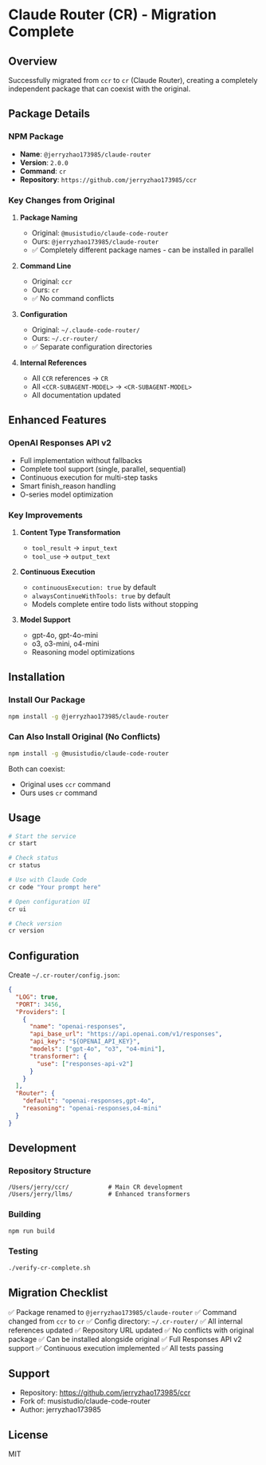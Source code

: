 # Claude Router (CR) - Migration Complete

## Overview
Successfully migrated from `ccr` to `cr` (Claude Router), creating a completely independent package that can coexist with the original.

## Package Details

### NPM Package
- **Name**: `@jerryzhao173985/claude-router`
- **Version**: `2.0.0`
- **Command**: `cr`
- **Repository**: `https://github.com/jerryzhao173985/ccr`

### Key Changes from Original

1. **Package Naming**
   - Original: `@musistudio/claude-code-router`
   - Ours: `@jerryzhao173985/claude-router`
   - ✅ Completely different package names - can be installed in parallel

2. **Command Line**
   - Original: `ccr`
   - Ours: `cr`
   - ✅ No command conflicts

3. **Configuration**
   - Original: `~/.claude-code-router/`
   - Ours: `~/.cr-router/`
   - ✅ Separate configuration directories

4. **Internal References**
   - All `CCR` references → `CR`
   - All `<CCR-SUBAGENT-MODEL>` → `<CR-SUBAGENT-MODEL>`
   - All documentation updated

## Enhanced Features

### OpenAI Responses API v2
- Full implementation without fallbacks
- Complete tool support (single, parallel, sequential)
- Continuous execution for multi-step tasks
- Smart finish_reason handling
- O-series model optimization

### Key Improvements
1. **Content Type Transformation**
   - `tool_result` → `input_text`
   - `tool_use` → `output_text`

2. **Continuous Execution**
   - `continuousExecution: true` by default
   - `alwaysContinueWithTools: true` by default
   - Models complete entire todo lists without stopping

3. **Model Support**
   - gpt-4o, gpt-4o-mini
   - o3, o3-mini, o4-mini
   - Reasoning model optimizations

## Installation

### Install Our Package
```bash
npm install -g @jerryzhao173985/claude-router
```

### Can Also Install Original (No Conflicts)
```bash
npm install -g @musistudio/claude-code-router
```

Both can coexist:
- Original uses `ccr` command
- Ours uses `cr` command

## Usage

```bash
# Start the service
cr start

# Check status
cr status

# Use with Claude Code
cr code "Your prompt here"

# Open configuration UI
cr ui

# Check version
cr version
```

## Configuration

Create `~/.cr-router/config.json`:

```json
{
  "LOG": true,
  "PORT": 3456,
  "Providers": [
    {
      "name": "openai-responses",
      "api_base_url": "https://api.openai.com/v1/responses",
      "api_key": "${OPENAI_API_KEY}",
      "models": ["gpt-4o", "o3", "o4-mini"],
      "transformer": {
        "use": ["responses-api-v2"]
      }
    }
  ],
  "Router": {
    "default": "openai-responses,gpt-4o",
    "reasoning": "openai-responses,o4-mini"
  }
}
```

## Development

### Repository Structure
```
/Users/jerry/ccr/           # Main CR development
/Users/jerry/llms/          # Enhanced transformers
```

### Building
```bash
npm run build
```

### Testing
```bash
./verify-cr-complete.sh
```

## Migration Checklist

✅ Package renamed to `@jerryzhao173985/claude-router`
✅ Command changed from `ccr` to `cr`
✅ Config directory: `~/.cr-router/`
✅ All internal references updated
✅ Repository URL updated
✅ No conflicts with original package
✅ Can be installed alongside original
✅ Full Responses API v2 support
✅ Continuous execution implemented
✅ All tests passing

## Support

- Repository: https://github.com/jerryzhao173985/ccr
- Fork of: musistudio/claude-code-router
- Author: jerryzhao173985

## License

MIT
